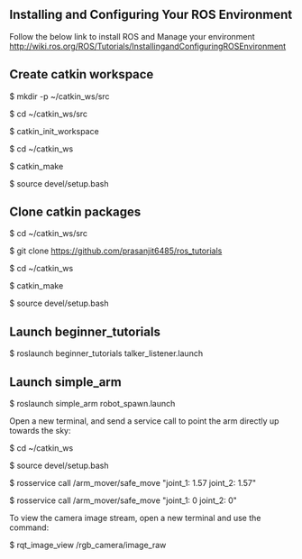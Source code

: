 
## Installing and Configuring Your ROS Environment

Follow the below link to install ROS and Manage your environment
http://wiki.ros.org/ROS/Tutorials/InstallingandConfiguringROSEnvironment

## Create catkin workspace

$ mkdir -p ~/catkin_ws/src

$ cd ~/catkin_ws/src

$ catkin_init_workspace

$ cd ~/catkin_ws

$ catkin_make

$ source devel/setup.bash

## Clone catkin packages

$ cd ~/catkin_ws/src

$ git clone https://github.com/prasanjit6485/ros_tutorials

$ cd ~/catkin_ws

$ catkin_make

$ source devel/setup.bash

## Launch beginner_tutorials

$ roslaunch beginner_tutorials talker_listener.launch

## Launch simple_arm

$ roslaunch simple_arm robot_spawn.launch

Open a new terminal, and send a service call to point the arm directly up towards the sky:

$ cd ~/catkin_ws

$ source devel/setup.bash

$ rosservice call /arm_mover/safe_move "joint_1: 1.57 joint_2: 1.57"

$ rosservice call /arm_mover/safe_move "joint_1: 0 joint_2: 0"

To view the camera image stream, open a new terminal and use the command:

$ rqt_image_view /rgb_camera/image_raw


